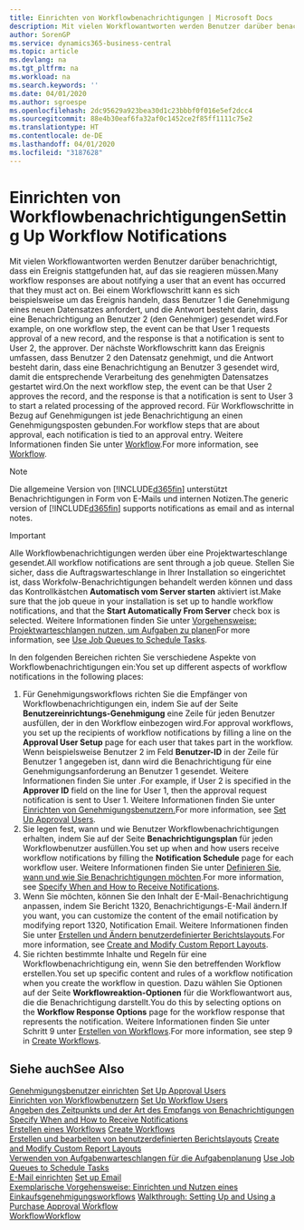 ```yaml
---
title: Einrichten von Workflowbenachrichtigungen | Microsoft Docs
description: Mit vielen Workflowantworten werden Benutzer darüber benachrichtigt, dass ein Ereignis stattgefunden hat, auf das sie reagieren müssen. Bei einem Workflowschritt kann es sich beispielsweise um das Ereignis handeln, dass Benutzer 1 die Genehmigung eines neuen Datensatzes anfordert, und die Antwort besteht darin, dass eine Benachrichtigung an Benutzer 2 (den Genehmiger) gesendet wird. Der nächste Workflowschritt kann das Ereignis umfassen, dass Benutzer 2 den Datensatz genehmigt, und die Antwort besteht darin, dass eine Benachrichtigung an Benutzer 3 gesendet wird, damit die entsprechende Verarbeitung des genehmigten Datensatzes gestartet wird. Für Workflowschritte in Bezug auf Genehmigungen ist jede Benachrichtigung an einen Genehmigungsposten gebunden.
author: SorenGP
ms.service: dynamics365-business-central
ms.topic: article
ms.devlang: na
ms.tgt_pltfrm: na
ms.workload: na
ms.search.keywords: ''
ms.date: 04/01/2020
ms.author: sgroespe
ms.openlocfilehash: 2dc95629a923bea30d1c23bbbf0f016e5ef2dcc4
ms.sourcegitcommit: 88e4b30eaf6fa32af0c1452ce2f85ff1111c75e2
ms.translationtype: HT
ms.contentlocale: de-DE
ms.lasthandoff: 04/01/2020
ms.locfileid: "3187628"
---
```

# <a name="setting-up-workflow-notifications"></a><span data-ttu-id="c7a60-106">Einrichten von Workflowbenachrichtigungen</span><span class="sxs-lookup"><span data-stu-id="c7a60-106">Setting Up Workflow Notifications</span></span>
<span data-ttu-id="c7a60-107">Mit vielen Workflowantworten werden Benutzer darüber benachrichtigt, dass ein Ereignis stattgefunden hat, auf das sie reagieren müssen.</span><span class="sxs-lookup"><span data-stu-id="c7a60-107">Many workflow responses are about notifying a user that an event has occurred that they must act on.</span></span> <span data-ttu-id="c7a60-108">Bei einem Workflowschritt kann es sich beispielsweise um das Ereignis handeln, dass Benutzer 1 die Genehmigung eines neuen Datensatzes anfordert, und die Antwort besteht darin, dass eine Benachrichtigung an Benutzer 2 (den Genehmiger) gesendet wird.</span><span class="sxs-lookup"><span data-stu-id="c7a60-108">For example, on one workflow step, the event can be that User 1 requests approval of a new record, and the response is that a notification is sent to User 2, the approver.</span></span> <span data-ttu-id="c7a60-109">Der nächste Workflowschritt kann das Ereignis umfassen, dass Benutzer 2 den Datensatz genehmigt, und die Antwort besteht darin, dass eine Benachrichtigung an Benutzer 3 gesendet wird, damit die entsprechende Verarbeitung des genehmigten Datensatzes gestartet wird.</span><span class="sxs-lookup"><span data-stu-id="c7a60-109">On the next workflow step, the event can be that User 2 approves the record, and the response is that a notification is sent to User 3 to start a related processing of the approved record.</span></span> <span data-ttu-id="c7a60-110">Für Workflowschritte in Bezug auf Genehmigungen ist jede Benachrichtigung an einen Genehmigungsposten gebunden.</span><span class="sxs-lookup"><span data-stu-id="c7a60-110">For workflow steps that are about approval, each notification is tied to an approval entry.</span></span> <span data-ttu-id="c7a60-111">Weitere Informationen finden Sie unter [Workflow](across-workflow.md).</span><span class="sxs-lookup"><span data-stu-id="c7a60-111">For more information, see [Workflow](across-workflow.md).</span></span>  

> [!NOTE]  
>  <span data-ttu-id="c7a60-112">Die allgemeine Version von [!INCLUDE[d365fin](includes/d365fin_md.md)] unterstützt Benachrichtigungen in Form von E-Mails und internen Notizen.</span><span class="sxs-lookup"><span data-stu-id="c7a60-112">The generic version of [!INCLUDE[d365fin](includes/d365fin_md.md)] supports notifications as email and as internal notes.</span></span>  

> [!IMPORTANT]  
>  <span data-ttu-id="c7a60-113">Alle Workflowbenachrichtigungen werden über eine Projektwarteschlange gesendet.</span><span class="sxs-lookup"><span data-stu-id="c7a60-113">All workflow notifications are sent through a job queue.</span></span> <span data-ttu-id="c7a60-114">Stellen Sie sicher, dass die Auftragswarteschlange in Ihrer Installation so eingerichtet ist, dass Workfolw-Benachrichtigungen behandelt werden können und dass das Kontrollkästchen **Automatisch vom Server starten** aktiviert ist.</span><span class="sxs-lookup"><span data-stu-id="c7a60-114">Make sure that the job queue in your installation is set up to handle workflow notifications, and that the **Start Automatically From Server** check box is selected.</span></span> <span data-ttu-id="c7a60-115">Weitere Informationen finden Sie unter [Vorgehensweise: Projektwarteschlangen nutzen, um Aufgaben zu planen](admin-job-queues-schedule-tasks.md)</span><span class="sxs-lookup"><span data-stu-id="c7a60-115">For more information, see [Use Job Queues to Schedule Tasks](admin-job-queues-schedule-tasks.md).</span></span>

<span data-ttu-id="c7a60-116">In den folgenden Bereichen richten Sie verschiedene Aspekte von Workflowbenachrichtigungen ein:</span><span class="sxs-lookup"><span data-stu-id="c7a60-116">You set up different aspects of workflow notifications in the following places:</span></span>  

1.  <span data-ttu-id="c7a60-117">Für Genehmigungsworkflows richten Sie die Empfänger von Workflowbenachrichtigungen ein, indem Sie auf der Seite **Benutzereinrichtungs-Genehmigung** eine Zeile für jeden Benutzer ausfüllen, der in den Workflow einbezogen wird.</span><span class="sxs-lookup"><span data-stu-id="c7a60-117">For approval workflows, you set up the recipients of workflow notifications by filling a line on the **Approval User Setup** page for each user that takes part in the workflow.</span></span> <span data-ttu-id="c7a60-118">Wenn beispielsweise Benutzer 2 im Feld **Benutzer-ID** in der Zeile für Benutzer 1 angegeben ist, dann wird die Benachrichtigung für eine Genehmigungsanforderung an Benutzer 1 gesendet. Weitere Informationen finden Sie unter .</span><span class="sxs-lookup"><span data-stu-id="c7a60-118">For example, if User 2 is specified in the **Approver ID** field on the line for User 1, then the approval request notification is sent to User 1.</span></span> <span data-ttu-id="c7a60-119">Weitere Informationen finden Sie unter [Einrichten von Genehmigungsbenutzern.](across-how-to-set-up-approval-users.md)</span><span class="sxs-lookup"><span data-stu-id="c7a60-119">For more information, see [Set Up Approval Users](across-how-to-set-up-approval-users.md).</span></span>  
2.  <span data-ttu-id="c7a60-120">Sie legen fest, wann und wie Benutzer Workflowbenachrichtigungen erhalten, indem Sie auf der Seite **Benachrichtigungsplan** für jeden Workflowbenutzer ausfüllen.</span><span class="sxs-lookup"><span data-stu-id="c7a60-120">You set up when and how users receive workflow notifications by filling the **Notification Schedule** page for each workflow user.</span></span> <span data-ttu-id="c7a60-121">Weitere Informationen finden Sie unter [Definieren Sie, wann und wie Sie Benachrichtigungen möchten](across-how-to-specify-when-and-how-to-receive-notifications.md).</span><span class="sxs-lookup"><span data-stu-id="c7a60-121">For more information, see [Specify When and How to Receive Notifications](across-how-to-specify-when-and-how-to-receive-notifications.md).</span></span>  
3.  <span data-ttu-id="c7a60-122">Wenn Sie möchten, können Sie den Inhalt der E-Mail-Benachrichtigung anpassen, indem Sie Bericht 1320, Benachrichtigungs-E-Mail ändern.</span><span class="sxs-lookup"><span data-stu-id="c7a60-122">If you want, you can customize the content of the email notification by modifying report 1320, Notification Email.</span></span> <span data-ttu-id="c7a60-123">Weitere Informationen finden Sie unter [Erstellen und Ändern benutzerdefinierter Berichtslayouts](ui-how-create-custom-report-layout.md).</span><span class="sxs-lookup"><span data-stu-id="c7a60-123">For more information, see [Create and Modify Custom Report Layouts](ui-how-create-custom-report-layout.md).</span></span>  
4.  <span data-ttu-id="c7a60-124">Sie richten bestimmte Inhalte und Regeln für eine Workflowbenachrichtigung ein, wenn Sie den betreffenden Workflow erstellen.</span><span class="sxs-lookup"><span data-stu-id="c7a60-124">You set up specific content and rules of a workflow notification when you create the workflow in question.</span></span> <span data-ttu-id="c7a60-125">Dazu wählen Sie Optionen auf der Seite **Workflowreaktion-Optionen** für die Workflowantwort aus, die die Benachrichtigung darstellt.</span><span class="sxs-lookup"><span data-stu-id="c7a60-125">You do this by selecting options on the **Workflow Response Options** page for the workflow response that represents the notification.</span></span> <span data-ttu-id="c7a60-126">Weitere Informationen finden Sie unter Schritt 9 unter [Erstellen von Workflows](across-how-to-create-workflows.md).</span><span class="sxs-lookup"><span data-stu-id="c7a60-126">For more information, see step 9 in [Create Workflows](across-how-to-create-workflows.md).</span></span>  

## <a name="see-also"></a><span data-ttu-id="c7a60-127">Siehe auch</span><span class="sxs-lookup"><span data-stu-id="c7a60-127">See Also</span></span>  
 <span data-ttu-id="c7a60-128">[Genehmigungsbenutzer einrichten](across-how-to-set-up-approval-users.md) </span><span class="sxs-lookup"><span data-stu-id="c7a60-128">[Set Up Approval Users](across-how-to-set-up-approval-users.md) </span></span>  
 <span data-ttu-id="c7a60-129">[Einrichten von Workflowbenutzern](across-how-to-set-up-workflow-users.md) </span><span class="sxs-lookup"><span data-stu-id="c7a60-129">[Set Up Workflow Users](across-how-to-set-up-workflow-users.md) </span></span>  
 <span data-ttu-id="c7a60-130">[Angeben des Zeitpunkts und der Art des Empfangs von Benachrichtigungen](across-how-to-specify-when-and-how-to-receive-notifications.md) </span><span class="sxs-lookup"><span data-stu-id="c7a60-130">[Specify When and How to Receive Notifications](across-how-to-specify-when-and-how-to-receive-notifications.md) </span></span>  
 <span data-ttu-id="c7a60-131">[Erstellen eines Workflows](across-how-to-create-workflows.md) </span><span class="sxs-lookup"><span data-stu-id="c7a60-131">[Create Workflows](across-how-to-create-workflows.md) </span></span>  
 <span data-ttu-id="c7a60-132">[Erstellen und bearbeiten von benutzerdefinierten Berichtslayouts](ui-how-create-custom-report-layout.md) </span><span class="sxs-lookup"><span data-stu-id="c7a60-132">[Create and Modify Custom Report Layouts](ui-how-create-custom-report-layout.md) </span></span>  
 <span data-ttu-id="c7a60-133">[Verwenden von Aufgabenwarteschlangen für die Aufgabenplanung](admin-job-queues-schedule-tasks.md) </span><span class="sxs-lookup"><span data-stu-id="c7a60-133">[Use Job Queues to Schedule Tasks](admin-job-queues-schedule-tasks.md) </span></span>  
 <span data-ttu-id="c7a60-134">[E-Mail einrichten](admin-how-setup-email.md) </span><span class="sxs-lookup"><span data-stu-id="c7a60-134">[Set up Email](admin-how-setup-email.md) </span></span>  
 <span data-ttu-id="c7a60-135">[Exemplarische Vorgehensweise: Einrichten und Nutzen eines Einkaufsgenehmigungsworkflows](walkthrough-setting-up-and-using-a-purchase-approval-workflow.md) </span><span class="sxs-lookup"><span data-stu-id="c7a60-135">[Walkthrough: Setting Up and Using a Purchase Approval Workflow](walkthrough-setting-up-and-using-a-purchase-approval-workflow.md) </span></span>  
 [<span data-ttu-id="c7a60-136">Workflow</span><span class="sxs-lookup"><span data-stu-id="c7a60-136">Workflow</span></span>](across-workflow.md)   
